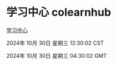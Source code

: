 # 学习中心 colearnhub
[学习中心](http://219.139.197.74:56308/colearnhub/)

2024年 10月 30日 星期三 12:30:02 CST

2024年 10月 30日 星期三 04:30:02 GMT
